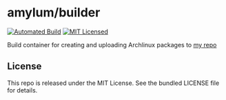 amylum/builder
=======

[![Automated Build](https://img.shields.io/docker/build/amylum/builder.svg)](https://hub.docker.com/r/amylum/builder/)
[![MIT Licensed](http://img.shields.io/badge/license-MIT-green.svg)](https://tldrlegal.com/license/mit-license)

Build container for creating and uploading Archlinux packages to [my repo](https://github.com/amylum/repo)

## License

This repo is released under the MIT License. See the bundled LICENSE file for details.

